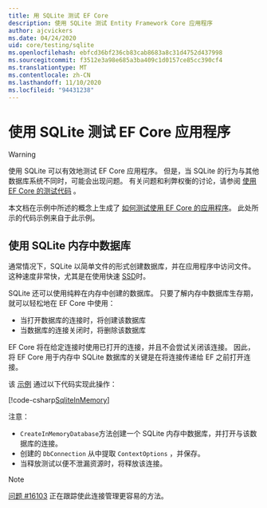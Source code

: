 ```yaml
---
title: 用 SQLite 测试 EF Core
description: 使用 SQLite 测试 Entity Framework Core 应用程序
author: ajcvickers
ms.date: 04/24/2020
uid: core/testing/sqlite
ms.openlocfilehash: ebfcd36bf236cb83cab8683a8c31d4752d437998
ms.sourcegitcommit: f3512e3a98e685a3ba409c1d0157ce85cc390cf4
ms.translationtype: MT
ms.contentlocale: zh-CN
ms.lasthandoff: 11/10/2020
ms.locfileid: "94431238"
---
```

# <a name="using-sqlite-to-test-an-ef-core-application"></a>使用 SQLite 测试 EF Core 应用程序

> [!WARNING]
> 使用 SQLite 可以有效地测试 EF Core 应用程序。
> 但是，当 SQLite 的行为与其他数据库系统不同时，可能会出现问题。
> 有关问题和利弊权衡的讨论，请参阅 [使用 EF Core 的测试代码](xref:core/testing/index) 。  

本文档在示例中所述的概念上生成了 [如何测试使用 EF Core 的应用程序](xref:core/testing/testing-sample)。
此处所示的代码示例来自于此示例。

## <a name="using-sqlite-in-memory-databases"></a>使用 SQLite 内存中数据库

通常情况下，SQLite 以简单文件的形式创建数据库，并在应用程序中访问文件。
这种速度非常快，尤其是在使用快速 [SSD](https://en.wikipedia.org/wiki/Solid-state_drive)时。

SQLite 还可以使用纯粹在内存中创建的数据库。
只要了解内存中数据库生存期，就可以轻松地在 EF Core 中使用：

* 当打开数据库的连接时，将创建该数据库
* 当数据库的连接关闭时，将删除该数据库

EF Core 将在给定连接时使用已打开的连接，并且不会尝试关闭该连接。
因此，将 EF Core 用于内存中 SQLite 数据库的关键是在将连接传递给 EF 之前打开连接。  

该 [示例](xref:core/testing/testing-sample) 通过以下代码实现此操作：

[!code-csharp[SqliteInMemory](../../../samples/core/Miscellaneous/Testing/ItemsWebApi/Tests/SqliteInMemoryItemsControllerTest.cs?name=SqliteInMemory)]

注意：

* `CreateInMemoryDatabase`方法创建一个 SQLite 内存中数据库，并打开与该数据库的连接。
* 创建的 `DbConnection` 从中提取 `ContextOptions` ，并保存。
* 当释放测试以便不泄漏资源时，将释放该连接。

> [!NOTE]
> [问题 #16103](https://github.com/dotnet/efcore/issues/16103) 正在跟踪使此连接管理更容易的方法。
